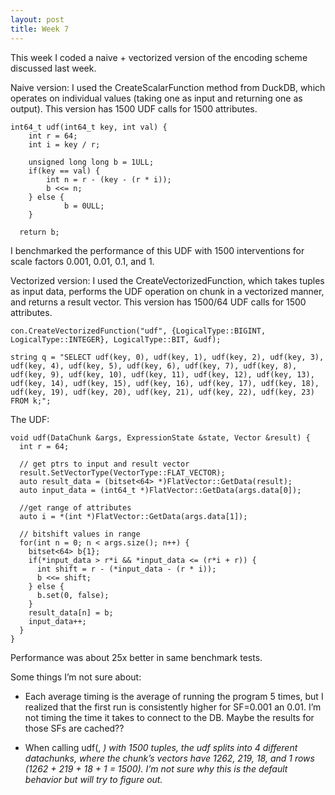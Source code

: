 ```yaml
---
layout: post
title: Week 7
---
```


This week I coded a naive + vectorized version of the encoding scheme discussed last week. 

Naive version: I used the CreateScalarFunction method from DuckDB, which operates on individual values (taking one as input and returning one as output). This version has 1500 UDF calls for 1500 attributes. 

```
int64_t udf(int64_t key, int val) {
	int r = 64; 
  	int i = key / r; 

  	unsigned long long b = 1ULL;
  	if(key == val) {
    	int n = r - (key - (r * i));
    	b <<= n;
  	} else {
    		b = 0ULL;
  	}

  return b;
```

I benchmarked the performance of this UDF with 1500 interventions for scale factors 0.001, 0.01, 0.1, and 1. 

Vectorized version: I used the CreateVectorizedFunction, which takes tuples as input data, performs the UDF operation on chunk in a vectorized manner, and returns a result vector. This version has 1500/64 UDF calls for 1500 attributes.

```
con.CreateVectorizedFunction("udf", {LogicalType::BIGINT, LogicalType::INTEGER}, LogicalType::BIT, &udf);
 
string q = "SELECT udf(key, 0), udf(key, 1), udf(key, 2), udf(key, 3), udf(key, 4), udf(key, 5), udf(key, 6), udf(key, 7), udf(key, 8), udf(key, 9), udf(key, 10), udf(key, 11), udf(key, 12), udf(key, 13), udf(key, 14), udf(key, 15), udf(key, 16), udf(key, 17), udf(key, 18), udf(key, 19), udf(key, 20), udf(key, 21), udf(key, 22), udf(key, 23) FROM k;";
```

The UDF:

```
void udf(DataChunk &args, ExpressionState &state, Vector &result) {
  int r = 64;   

  // get ptrs to input and result vector
  result.SetVectorType(VectorType::FLAT_VECTOR);
  auto result_data = (bitset<64> *)FlatVector::GetData(result);
  auto input_data = (int64_t *)FlatVector::GetData(args.data[0]);

  //get range of attributes 
  auto i = *(int *)FlatVector::GetData(args.data[1]);  

  // bitshift values in range
  for(int n = 0; n < args.size(); n++) {
    bitset<64> b{1};
    if(*input_data > r*i && *input_data <= (r*i + r)) {
      int shift = r - (*input_data - (r * i));
      b <<= shift; 
    } else {
      b.set(0, false);
    }
    result_data[n] = b; 
    input_data++;  
  }
}
```

Performance was about 25x better in same benchmark tests.

Some things I’m not sure about:

- Each average timing is the average of running the program 5 times, but I realized that the first run is consistently higher for SF=0.001 an 0.01. I’m not timing the time it takes to connect to the DB. Maybe the results for those SFs are cached??

- When calling udf(<tuples>, <i>) with 1500 tuples, the udf splits <tuples> into 4 different datachunks, where the chunk’s vectors have 1262, 219, 18, and 1 rows (1262 + 219 + 18 + 1 = 1500). I’m not sure why this is the default behavior but will try to figure out.
